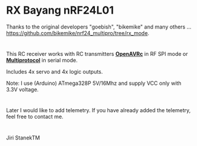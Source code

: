# RX Bayang nRF24L01
Thanks to the original developers "goebish", "bikemike" and many others ... https://github.com/bikemike/nrf24_multipro/tree/rx_mode.
#
This RC receiver works with RC transmitters [**OpenAVRc**](https://github.com/Ingwie/OpenAVRc_Dev) in RF SPI mode or [**Multiprotocol**](https://github.com/pascallanger/DIY-Multiprotocol-TX-Module) in serial mode.

Includes 4x servo and 4x logic outputs.

Note: I use (Arduino) ATmega328P 5V/16Mhz and supply VCC only with 3.3V voltage.
#
Later I would like to add telemetry.
If you have already added the telemetry, feel free to contact me.
#
Jiri StanekTM
